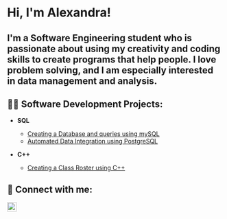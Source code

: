 <h1>Hi, I'm Alexandra! <br/></h1>
<h2>I'm a Software Engineering student who is passionate about using my creativity and coding skills to create programs that help people. I love problem solving, and I am especially interested in data management and analysis.</h2>


<h2>👩‍💻 Software Development Projects:</h2>

- <b>SQL</b>
  - [Creating a Database and queries using mySQL](https://github.com/ascurtu1/SQL_Database-Design)
  - [Automated Data Integration using PostgreSQL ](https://github.com/ascurtu1/SQL_Automated-Data-Integration)

- <b>C++</b>
  - [Creating a Class Roster using C++](https://github.com/ascurtu1/C-Class-Roster/tree/master)
 


<h2> 🤳 Connect with me:</h2>

[<img align="left" alt="AlexandraScurtu | LinkedIn" width="22px" src="https://cdn.jsdelivr.net/npm/simple-icons@v3/icons/linkedin.svg" />][linkedin]

[linkedin]: https://www.linkedin.com/in/alexandraalexandru/




